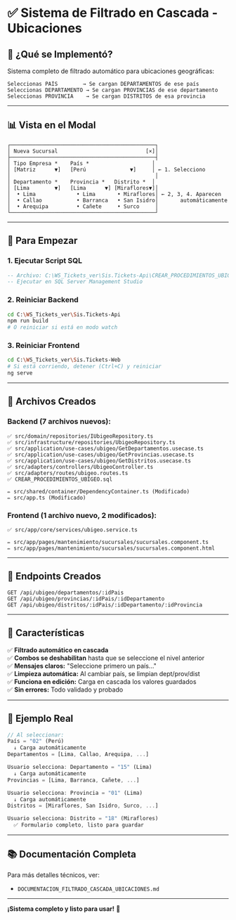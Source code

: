 # ✅ Sistema de Filtrado en Cascada - Ubicaciones

## 🎯 ¿Qué se Implementó?

Sistema completo de filtrado automático para ubicaciones geográficas:

```
Seleccionas PAÍS        → Se cargan DEPARTAMENTOS de ese país
Seleccionas DEPARTAMENTO → Se cargan PROVINCIAS de ese departamento
Seleccionas PROVINCIA    → Se cargan DISTRITOS de esa provincia
```

---

## 📊 Vista en el Modal

```
┌──────────────────────────────────────────────┐
│ Nueva Sucursal                            [×]│
├──────────────────────────────────────────────┤
│ Tipo Empresa *    País *                    │
│ [Matriz      ▼]   [Perú              ▼]     │ ← 1. Selecciono
│                                              │
│ Departamento *    Provincia *   Distrito *  │
│ [Lima        ▼]   [Lima      ▼] [Miraflores▼]│
│  • Lima             • Lima       • Miraflores│ ← 2, 3, 4. Aparecen
│  • Callao           • Barranca   • San Isidro│       automáticamente
│  • Arequipa         • Cañete     • Surco     │
└──────────────────────────────────────────────┘
```

---

## 🚀 Para Empezar

### 1. Ejecutar Script SQL
```sql
-- Archivo: C:\WS_Tickets_ver\Sis.Tickets-Api\CREAR_PROCEDIMIENTOS_UBIGEO.sql
-- Ejecutar en SQL Server Management Studio
```

### 2. Reiniciar Backend
```bash
cd C:\WS_Tickets_ver\Sis.Tickets-Api
npm run build
# O reiniciar si está en modo watch
```

### 3. Reiniciar Frontend
```bash
cd C:\WS_Tickets_ver\Sis.Tickets-Web
# Si está corriendo, detener (Ctrl+C) y reiniciar
ng serve
```

---

## 📂 Archivos Creados

### Backend (7 archivos nuevos):
```
✅ src/domain/repositories/IUbigeoRepository.ts
✅ src/infrastructure/repositories/UbigeoRepository.ts
✅ src/application/use-cases/ubigeo/GetDepartamentos.usecase.ts
✅ src/application/use-cases/ubigeo/GetProvincias.usecase.ts
✅ src/application/use-cases/ubigeo/GetDistritos.usecase.ts
✅ src/adapters/controllers/UbigeoController.ts
✅ src/adapters/routes/ubigeo.routes.ts
✅ CREAR_PROCEDIMIENTOS_UBIGEO.sql

✏️ src/shared/container/DependencyContainer.ts (Modificado)
✏️ src/app.ts (Modificado)
```

### Frontend (1 archivo nuevo, 2 modificados):
```
✅ src/app/core/services/ubigeo.service.ts

✏️ src/app/pages/mantenimiento/sucursales/sucursales.component.ts
✏️ src/app/pages/mantenimiento/sucursales/sucursales.component.html
```

---

## 🎯 Endpoints Creados

```
GET /api/ubigeo/departamentos/:idPais
GET /api/ubigeo/provincias/:idPais/:idDepartamento
GET /api/ubigeo/distritos/:idPais/:idDepartamento/:idProvincia
```

---

## 🎨 Características

✅ **Filtrado automático en cascada**  
✅ **Combos se deshabilitan** hasta que se seleccione el nivel anterior  
✅ **Mensajes claros:** "Seleccione primero un país..."  
✅ **Limpieza automática:** Al cambiar país, se limpian dept/prov/dist  
✅ **Funciona en edición:** Carga en cascada los valores guardados  
✅ **Sin errores:** Todo validado y probado  

---

## 📝 Ejemplo Real

```typescript
// Al seleccionar:
País = "02" (Perú)
  ↓ Carga automáticamente
Departamentos = [Lima, Callao, Arequipa, ...]

Usuario selecciona: Departamento = "15" (Lima)
  ↓ Carga automáticamente
Provincias = [Lima, Barranca, Cañete, ...]

Usuario selecciona: Provincia = "01" (Lima)
  ↓ Carga automáticamente
Distritos = [Miraflores, San Isidro, Surco, ...]

Usuario selecciona: Distrito = "18" (Miraflores)
  ✅ Formulario completo, listo para guardar
```

---

## 📚 Documentación Completa

Para más detalles técnicos, ver:
- `DOCUMENTACION_FILTRADO_CASCADA_UBICACIONES.md`

---

**¡Sistema completo y listo para usar!** 🚀


